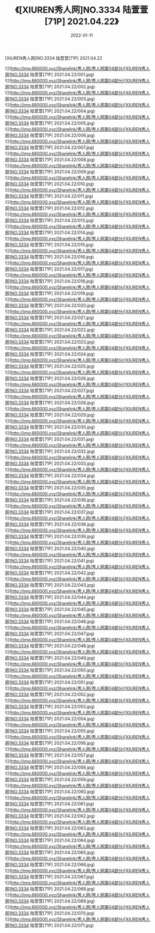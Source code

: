 ﻿---
layout: post
title:  《[XIUREN秀人网]NO.3334 陆萱萱[71P] 2021.04.22》
date:   2022-01-11
img: http://img.660000.xyz/Sharelink/秀人网/秀人网第04部分/[XIUREN秀人网]NO.3334 陆萱萱[71P] 2021.04.22/000.jpg
categories: [美女, 清纯, 唯美]
---

[XIUREN秀人网]NO.3334 陆萱萱[71P] 2021.04.22

 ![](http://img.660000.xyz/Sharelink/秀人网/秀人网第04部分/[XIUREN秀人网]NO.3334 陆萱萱[71P] 2021.04.22/001.jpg) <br>![](http://img.660000.xyz/Sharelink/秀人网/秀人网第04部分/[XIUREN秀人网]NO.3334 陆萱萱[71P] 2021.04.22/002.jpg) <br>![](http://img.660000.xyz/Sharelink/秀人网/秀人网第04部分/[XIUREN秀人网]NO.3334 陆萱萱[71P] 2021.04.22/003.jpg) <br>![](http://img.660000.xyz/Sharelink/秀人网/秀人网第04部分/[XIUREN秀人网]NO.3334 陆萱萱[71P] 2021.04.22/004.jpg) <br>![](http://img.660000.xyz/Sharelink/秀人网/秀人网第04部分/[XIUREN秀人网]NO.3334 陆萱萱[71P] 2021.04.22/005.jpg) <br>![](http://img.660000.xyz/Sharelink/秀人网/秀人网第04部分/[XIUREN秀人网]NO.3334 陆萱萱[71P] 2021.04.22/006.jpg) <br>![](http://img.660000.xyz/Sharelink/秀人网/秀人网第04部分/[XIUREN秀人网]NO.3334 陆萱萱[71P] 2021.04.22/007.jpg) <br>![](http://img.660000.xyz/Sharelink/秀人网/秀人网第04部分/[XIUREN秀人网]NO.3334 陆萱萱[71P] 2021.04.22/008.jpg) <br>![](http://img.660000.xyz/Sharelink/秀人网/秀人网第04部分/[XIUREN秀人网]NO.3334 陆萱萱[71P] 2021.04.22/009.jpg) <br>![](http://img.660000.xyz/Sharelink/秀人网/秀人网第04部分/[XIUREN秀人网]NO.3334 陆萱萱[71P] 2021.04.22/010.jpg) <br>![](http://img.660000.xyz/Sharelink/秀人网/秀人网第04部分/[XIUREN秀人网]NO.3334 陆萱萱[71P] 2021.04.22/011.jpg) <br>![](http://img.660000.xyz/Sharelink/秀人网/秀人网第04部分/[XIUREN秀人网]NO.3334 陆萱萱[71P] 2021.04.22/012.jpg) <br>![](http://img.660000.xyz/Sharelink/秀人网/秀人网第04部分/[XIUREN秀人网]NO.3334 陆萱萱[71P] 2021.04.22/013.jpg) <br>![](http://img.660000.xyz/Sharelink/秀人网/秀人网第04部分/[XIUREN秀人网]NO.3334 陆萱萱[71P] 2021.04.22/014.jpg) <br>![](http://img.660000.xyz/Sharelink/秀人网/秀人网第04部分/[XIUREN秀人网]NO.3334 陆萱萱[71P] 2021.04.22/015.jpg) <br>![](http://img.660000.xyz/Sharelink/秀人网/秀人网第04部分/[XIUREN秀人网]NO.3334 陆萱萱[71P] 2021.04.22/016.jpg) <br>![](http://img.660000.xyz/Sharelink/秀人网/秀人网第04部分/[XIUREN秀人网]NO.3334 陆萱萱[71P] 2021.04.22/017.jpg) <br>![](http://img.660000.xyz/Sharelink/秀人网/秀人网第04部分/[XIUREN秀人网]NO.3334 陆萱萱[71P] 2021.04.22/018.jpg) <br>![](http://img.660000.xyz/Sharelink/秀人网/秀人网第04部分/[XIUREN秀人网]NO.3334 陆萱萱[71P] 2021.04.22/019.jpg) <br>![](http://img.660000.xyz/Sharelink/秀人网/秀人网第04部分/[XIUREN秀人网]NO.3334 陆萱萱[71P] 2021.04.22/020.jpg) <br>![](http://img.660000.xyz/Sharelink/秀人网/秀人网第04部分/[XIUREN秀人网]NO.3334 陆萱萱[71P] 2021.04.22/021.jpg) <br>![](http://img.660000.xyz/Sharelink/秀人网/秀人网第04部分/[XIUREN秀人网]NO.3334 陆萱萱[71P] 2021.04.22/022.jpg) <br>![](http://img.660000.xyz/Sharelink/秀人网/秀人网第04部分/[XIUREN秀人网]NO.3334 陆萱萱[71P] 2021.04.22/023.jpg) <br>![](http://img.660000.xyz/Sharelink/秀人网/秀人网第04部分/[XIUREN秀人网]NO.3334 陆萱萱[71P] 2021.04.22/024.jpg) <br>![](http://img.660000.xyz/Sharelink/秀人网/秀人网第04部分/[XIUREN秀人网]NO.3334 陆萱萱[71P] 2021.04.22/025.jpg) <br>![](http://img.660000.xyz/Sharelink/秀人网/秀人网第04部分/[XIUREN秀人网]NO.3334 陆萱萱[71P] 2021.04.22/026.jpg) <br>![](http://img.660000.xyz/Sharelink/秀人网/秀人网第04部分/[XIUREN秀人网]NO.3334 陆萱萱[71P] 2021.04.22/027.jpg) <br>![](http://img.660000.xyz/Sharelink/秀人网/秀人网第04部分/[XIUREN秀人网]NO.3334 陆萱萱[71P] 2021.04.22/028.jpg) <br>![](http://img.660000.xyz/Sharelink/秀人网/秀人网第04部分/[XIUREN秀人网]NO.3334 陆萱萱[71P] 2021.04.22/029.jpg) <br>![](http://img.660000.xyz/Sharelink/秀人网/秀人网第04部分/[XIUREN秀人网]NO.3334 陆萱萱[71P] 2021.04.22/030.jpg) <br>![](http://img.660000.xyz/Sharelink/秀人网/秀人网第04部分/[XIUREN秀人网]NO.3334 陆萱萱[71P] 2021.04.22/031.jpg) <br>![](http://img.660000.xyz/Sharelink/秀人网/秀人网第04部分/[XIUREN秀人网]NO.3334 陆萱萱[71P] 2021.04.22/032.jpg) <br>![](http://img.660000.xyz/Sharelink/秀人网/秀人网第04部分/[XIUREN秀人网]NO.3334 陆萱萱[71P] 2021.04.22/033.jpg) <br>![](http://img.660000.xyz/Sharelink/秀人网/秀人网第04部分/[XIUREN秀人网]NO.3334 陆萱萱[71P] 2021.04.22/034.jpg) <br>![](http://img.660000.xyz/Sharelink/秀人网/秀人网第04部分/[XIUREN秀人网]NO.3334 陆萱萱[71P] 2021.04.22/035.jpg) <br>![](http://img.660000.xyz/Sharelink/秀人网/秀人网第04部分/[XIUREN秀人网]NO.3334 陆萱萱[71P] 2021.04.22/036.jpg) <br>![](http://img.660000.xyz/Sharelink/秀人网/秀人网第04部分/[XIUREN秀人网]NO.3334 陆萱萱[71P] 2021.04.22/037.jpg) <br>![](http://img.660000.xyz/Sharelink/秀人网/秀人网第04部分/[XIUREN秀人网]NO.3334 陆萱萱[71P] 2021.04.22/038.jpg) <br>![](http://img.660000.xyz/Sharelink/秀人网/秀人网第04部分/[XIUREN秀人网]NO.3334 陆萱萱[71P] 2021.04.22/039.jpg) <br>![](http://img.660000.xyz/Sharelink/秀人网/秀人网第04部分/[XIUREN秀人网]NO.3334 陆萱萱[71P] 2021.04.22/040.jpg) <br>![](http://img.660000.xyz/Sharelink/秀人网/秀人网第04部分/[XIUREN秀人网]NO.3334 陆萱萱[71P] 2021.04.22/041.jpg) <br>![](http://img.660000.xyz/Sharelink/秀人网/秀人网第04部分/[XIUREN秀人网]NO.3334 陆萱萱[71P] 2021.04.22/042.jpg) <br>![](http://img.660000.xyz/Sharelink/秀人网/秀人网第04部分/[XIUREN秀人网]NO.3334 陆萱萱[71P] 2021.04.22/043.jpg) <br>![](http://img.660000.xyz/Sharelink/秀人网/秀人网第04部分/[XIUREN秀人网]NO.3334 陆萱萱[71P] 2021.04.22/044.jpg) <br>![](http://img.660000.xyz/Sharelink/秀人网/秀人网第04部分/[XIUREN秀人网]NO.3334 陆萱萱[71P] 2021.04.22/045.jpg) <br>![](http://img.660000.xyz/Sharelink/秀人网/秀人网第04部分/[XIUREN秀人网]NO.3334 陆萱萱[71P] 2021.04.22/046.jpg) <br>![](http://img.660000.xyz/Sharelink/秀人网/秀人网第04部分/[XIUREN秀人网]NO.3334 陆萱萱[71P] 2021.04.22/047.jpg) <br>![](http://img.660000.xyz/Sharelink/秀人网/秀人网第04部分/[XIUREN秀人网]NO.3334 陆萱萱[71P] 2021.04.22/048.jpg) <br>![](http://img.660000.xyz/Sharelink/秀人网/秀人网第04部分/[XIUREN秀人网]NO.3334 陆萱萱[71P] 2021.04.22/049.jpg) <br>![](http://img.660000.xyz/Sharelink/秀人网/秀人网第04部分/[XIUREN秀人网]NO.3334 陆萱萱[71P] 2021.04.22/050.jpg) <br>![](http://img.660000.xyz/Sharelink/秀人网/秀人网第04部分/[XIUREN秀人网]NO.3334 陆萱萱[71P] 2021.04.22/051.jpg) <br>![](http://img.660000.xyz/Sharelink/秀人网/秀人网第04部分/[XIUREN秀人网]NO.3334 陆萱萱[71P] 2021.04.22/052.jpg) <br>![](http://img.660000.xyz/Sharelink/秀人网/秀人网第04部分/[XIUREN秀人网]NO.3334 陆萱萱[71P] 2021.04.22/053.jpg) <br>![](http://img.660000.xyz/Sharelink/秀人网/秀人网第04部分/[XIUREN秀人网]NO.3334 陆萱萱[71P] 2021.04.22/054.jpg) <br>![](http://img.660000.xyz/Sharelink/秀人网/秀人网第04部分/[XIUREN秀人网]NO.3334 陆萱萱[71P] 2021.04.22/055.jpg) <br>![](http://img.660000.xyz/Sharelink/秀人网/秀人网第04部分/[XIUREN秀人网]NO.3334 陆萱萱[71P] 2021.04.22/056.jpg) <br>![](http://img.660000.xyz/Sharelink/秀人网/秀人网第04部分/[XIUREN秀人网]NO.3334 陆萱萱[71P] 2021.04.22/057.jpg) <br>![](http://img.660000.xyz/Sharelink/秀人网/秀人网第04部分/[XIUREN秀人网]NO.3334 陆萱萱[71P] 2021.04.22/058.jpg) <br>![](http://img.660000.xyz/Sharelink/秀人网/秀人网第04部分/[XIUREN秀人网]NO.3334 陆萱萱[71P] 2021.04.22/059.jpg) <br>![](http://img.660000.xyz/Sharelink/秀人网/秀人网第04部分/[XIUREN秀人网]NO.3334 陆萱萱[71P] 2021.04.22/060.jpg) <br>![](http://img.660000.xyz/Sharelink/秀人网/秀人网第04部分/[XIUREN秀人网]NO.3334 陆萱萱[71P] 2021.04.22/061.jpg) <br>![](http://img.660000.xyz/Sharelink/秀人网/秀人网第04部分/[XIUREN秀人网]NO.3334 陆萱萱[71P] 2021.04.22/062.jpg) <br>![](http://img.660000.xyz/Sharelink/秀人网/秀人网第04部分/[XIUREN秀人网]NO.3334 陆萱萱[71P] 2021.04.22/063.jpg) <br>![](http://img.660000.xyz/Sharelink/秀人网/秀人网第04部分/[XIUREN秀人网]NO.3334 陆萱萱[71P] 2021.04.22/064.jpg) <br>![](http://img.660000.xyz/Sharelink/秀人网/秀人网第04部分/[XIUREN秀人网]NO.3334 陆萱萱[71P] 2021.04.22/065.jpg) <br>![](http://img.660000.xyz/Sharelink/秀人网/秀人网第04部分/[XIUREN秀人网]NO.3334 陆萱萱[71P] 2021.04.22/066.jpg) <br>![](http://img.660000.xyz/Sharelink/秀人网/秀人网第04部分/[XIUREN秀人网]NO.3334 陆萱萱[71P] 2021.04.22/067.jpg) <br>![](http://img.660000.xyz/Sharelink/秀人网/秀人网第04部分/[XIUREN秀人网]NO.3334 陆萱萱[71P] 2021.04.22/068.jpg) <br>![](http://img.660000.xyz/Sharelink/秀人网/秀人网第04部分/[XIUREN秀人网]NO.3334 陆萱萱[71P] 2021.04.22/069.jpg) <br>![](http://img.660000.xyz/Sharelink/秀人网/秀人网第04部分/[XIUREN秀人网]NO.3334 陆萱萱[71P] 2021.04.22/070.jpg) <br>![](http://img.660000.xyz/Sharelink/秀人网/秀人网第04部分/[XIUREN秀人网]NO.3334 陆萱萱[71P] 2021.04.22/071.jpg) <br>